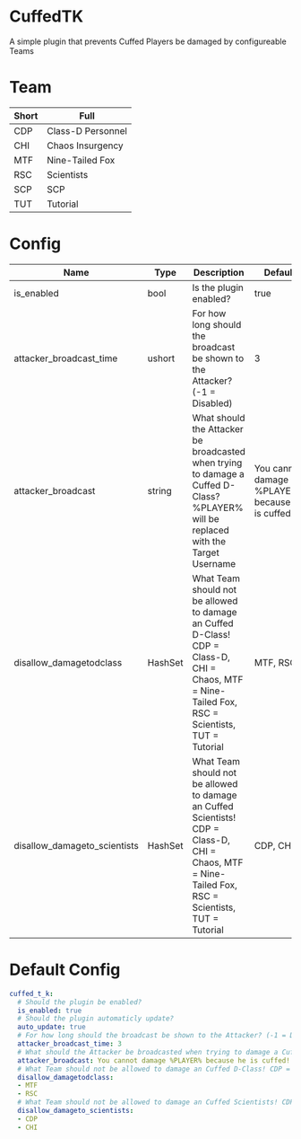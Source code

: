 # CuffedTK
A simple plugin that prevents Cuffed Players be damaged by configureable Teams

# Team
Short | Full
----- | ----
CDP | Class-D Personnel
CHI | Chaos Insurgency
MTF | Nine-Tailed Fox
RSC | Scientists
SCP | SCP
TUT | Tutorial

# Config
Name | Type | Description | Default
---- | ---- | ----------- | -------
is_enabled | bool | Is the plugin enabled? | true
attacker_broadcast_time | ushort | For how long should the broadcast be shown to the Attacker? (-1 = Disabled) | 3
attacker_broadcast | string | What should the Attacker be broadcasted when trying to damage a Cuffed D-Class? %PLAYER% will be replaced with the Target Username | You cannot damage %PLAYER% because he is cuffed! 
disallow_damagetodclass | HashSet | What Team should not be allowed to damage an Cuffed D-Class! CDP = Class-D, CHI = Chaos, MTF = Nine-Tailed Fox, RSC = Scientists, TUT = Tutorial | MTF, RSC
disallow_damageto_scientists | HashSet | What Team should not be allowed to damage an Cuffed Scientists! CDP = Class-D, CHI = Chaos, MTF = Nine-Tailed Fox, RSC = Scientists, TUT = Tutorial | CDP, CHI

# Default Config
```yml
cuffed_t_k:
  # Should the plugin be enabled?
  is_enabled: true
  # Should the plugin automaticly update?
  auto_update: true
  # For how long should the broadcast be shown to the Attacker? (-1 = Disabled)
  attacker_broadcast_time: 3
  # What should the Attacker be broadcasted when trying to damage a Cuffed D-Class? %PLAYER% will be replaced with the Target Username
  attacker_broadcast: You cannot damage %PLAYER% because he is cuffed!
  # What Team should not be allowed to damage an Cuffed D-Class! CDP = Class-D, CHI = Chaos, MTF = Nine-Tailed Fox, RSC = Scientists, TUT = Tutorial
  disallow_damagetodclass:
  - MTF
  - RSC
  # What Team should not be allowed to damage an Cuffed Scientists! CDP = Class-D, CHI = Chaos, MTF = Nine-Tailed Fox, RSC = Scientists, TUT = Tutorial
  disallow_damageto_scientists:
  - CDP
  - CHI
```